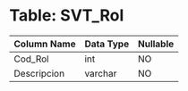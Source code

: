 # Table: SVT_Rol

| Column Name | Data Type | Nullable |
|-------------|-----------|----------|
| Cod_Rol | int | NO |
| Descripcion | varchar | NO |

